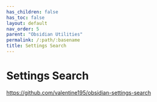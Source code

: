 ```yaml
---
has_children: false
has_toc: false
layout: default
nav_order: 5
parent: "Obsidian Utilities"
permalink: /:path/:basename
title: Settings Search
---
```


# Settings Search


https://github.com/valentine195/obsidian-settings-search